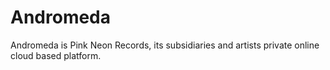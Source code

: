 Andromeda
=========
Andromeda is Pink Neon Records, its subsidiaries and artists private online cloud based platform.
